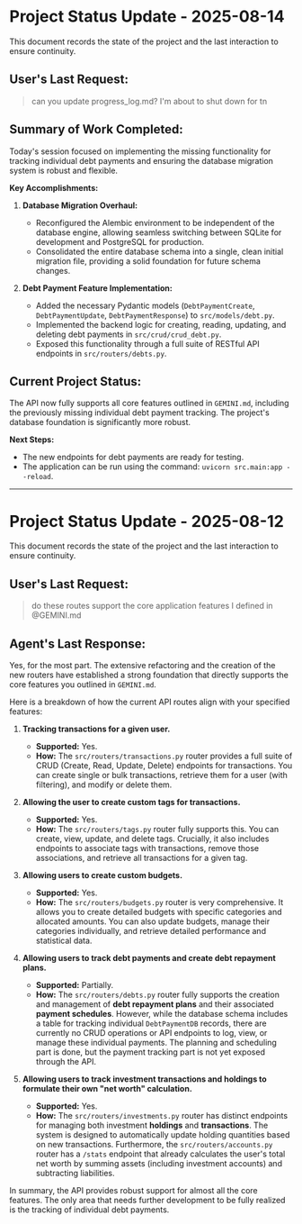 # Project Status Update - 2025-08-14

This document records the state of the project and the last interaction to ensure continuity.

## User's Last Request:

> can you update progress_log.md? I'm about to shut down for tn

## Summary of Work Completed:

Today's session focused on implementing the missing functionality for tracking individual debt payments and ensuring the database migration system is robust and flexible.

**Key Accomplishments:**

1.  **Database Migration Overhaul:**
    *   Reconfigured the Alembic environment to be independent of the database engine, allowing seamless switching between SQLite for development and PostgreSQL for production.
    *   Consolidated the entire database schema into a single, clean initial migration file, providing a solid foundation for future schema changes.

2.  **Debt Payment Feature Implementation:**
    *   Added the necessary Pydantic models (`DebtPaymentCreate`, `DebtPaymentUpdate`, `DebtPaymentResponse`) to `src/models/debt.py`.
    *   Implemented the backend logic for creating, reading, updating, and deleting debt payments in `src/crud/crud_debt.py`.
    *   Exposed this functionality through a full suite of RESTful API endpoints in `src/routers/debts.py`.

## Current Project Status:

The API now fully supports all core features outlined in `GEMINI.md`, including the previously missing individual debt payment tracking. The project's database foundation is significantly more robust.

**Next Steps:**

*   The new endpoints for debt payments are ready for testing.
*   The application can be run using the command: `uvicorn src.main:app --reload`.

---

# Project Status Update - 2025-08-12

This document records the state of the project and the last interaction to ensure continuity.

## User's Last Request:

> do these routes support the core application features I defined in @GEMINI.md

## Agent's Last Response:

Yes, for the most part. The extensive refactoring and the creation of the new routers have established a strong foundation that directly supports the core features you outlined in `GEMINI.md`.

Here is a breakdown of how the current API routes align with your specified features:

1.  **Tracking transactions for a given user.**
    *   **Supported:** Yes.
    *   **How:** The `src/routers/transactions.py` router provides a full suite of CRUD (Create, Read, Update, Delete) endpoints for transactions. You can create single or bulk transactions, retrieve them for a user (with filtering), and modify or delete them.

2.  **Allowing the user to create custom tags for transactions.**
    *   **Supported:** Yes.
    *   **How:** The `src/routers/tags.py` router fully supports this. You can create, view, update, and delete tags. Crucially, it also includes endpoints to associate tags with transactions, remove those associations, and retrieve all transactions for a given tag.

3.  **Allowing users to create custom budgets.**
    *   **Supported:** Yes.
    *   **How:** The `src/routers/budgets.py` router is very comprehensive. It allows you to create detailed budgets with specific categories and allocated amounts. You can also update budgets, manage their categories individually, and retrieve detailed performance and statistical data.

4.  **Allowing users to track debt payments and create debt repayment plans.**
    *   **Supported:** Partially.
    *   **How:** The `src/routers/debts.py` router fully supports the creation and management of **debt repayment plans** and their associated **payment schedules**. However, while the database schema includes a table for tracking individual `DebtPaymentDB` records, there are currently no CRUD operations or API endpoints to log, view, or manage these individual payments. The planning and scheduling part is done, but the payment tracking part is not yet exposed through the API.

5.  **Allowing users to track investment transactions and holdings to formulate their own "net worth" calculation.**
    *   **Supported:** Yes.
    *   **How:** The `src/routers/investments.py` router has distinct endpoints for managing both investment **holdings** and **transactions**. The system is designed to automatically update holding quantities based on new transactions. Furthermore, the `src/routers/accounts.py` router has a `/stats` endpoint that already calculates the user's total net worth by summing assets (including investment accounts) and subtracting liabilities.

In summary, the API provides robust support for almost all the core features. The only area that needs further development to be fully realized is the tracking of individual debt payments.